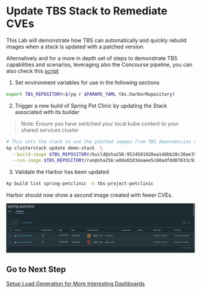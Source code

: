 # Update TBS Stack to Remediate CVEs

This Lab will demonstrate how TBS can automatically and quickly rebuild images when a stack is updated with a patched version.

Alternatively and for a more in depth set of steps to demonstrate TBS capabilities and scenarios, leveraging also the Concourse pipeline, you can also check this [script](/scripts/tbs-in-depth.sh)


1. Set environment variables for use in the following sections

```bash
export TBS_REPOSITORY=$(yq r $PARAMS_YAML tbs.harborRepository)
```

2. Trigger a new build of Spring Pet Clinic by updating the Stack associated with its builder

>Note: Ensure you have switched your local kube context to your shared services cluster

```bash
# This sets the stack to use the patched images from TBS dependencies v100.0.67.  You can check by looking at full stack in the descriptor-100.0.67.yaml that you downloaded in step 2.
kp clusterstack update demo-stack  \
  --build-image $TBS_REPOSITORY/build@sha256:9524501920aa148bb28c38ae39a247c1d9434dda1a75a3474586410c5fccd3d6 \
  --run-image $TBS_REPOSITORY/run@sha256:e0da03d34aaee5c60adfdd07833c926efcfb5d1b817be26ecb9c33db4c2277cf
```

3. Validate the Harbor has been updated

```bash
kp build list spring-petclinic -n tbs-project-petclinic
```

Harbor should now show a second image created with fewer CVEs.

![Harbor Images](petclinic-rebase.png)

## Go to Next Step

[Setup Load Generation for More Interesting Dashboards](11-load-generation.md)

